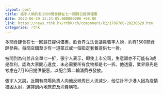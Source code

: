 ```yaml
---
layout: post
title: 張宇人稱約有1500間食肆在七一回歸日提供優惠
date: 2023-06-29 13:24:05.000000000 +08:00
link: https://news.rthk.hk/rthk/ch/component/k2/1706780-20230629.htm
categories: rthk
---
```


多間食肆會在七一回歸日提供優惠，飲食界立法會議員張宇人說，約有1500間食肆參與，每間店舖至少有一道菜式或一個指定套餐提供七一折。

被問到為何並非全單七一折，張宇人表示，即使上市公司，生意額亦不可能有3成是盈利，認為大家開心進食，未必需要所有食物都是七一折。他透露，業界原先是考慮在7月16日提供優惠，以配合第二輪消費券發放。

張宇人又說，近期有商場負責人向他反映周日人流減少，他估計不少港人因為疫情被困太耐，選擇到內地旅遊及消費購物。
